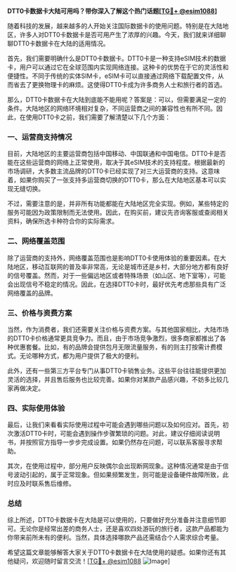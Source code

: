 **DTT0卡数据卡大陆可用吗？带你深入了解这个热门话题[[TG💪+ @esim1088](https://t.me/s/esim1088)]**

随着科技的发展，越来越多的人开始关注国际数据卡的使用问题。特别是在大陆地区，许多人对DTT0卡数据卡是否可用产生了浓厚的兴趣。今天，我们就来详细聊聊DTT0卡数据卡在大陆的适用情况。

首先，我们需要明确什么是DTT0卡数据卡。DTT0卡是一种支持eSIM技术的数据卡，用户可以通过它在全球范围内实现网络连接。这种卡的优势在于它的灵活性和便捷性。不同于传统的实体SIM卡，eSIM卡可以直接通过网络下载配置文件，从而省去了更换物理卡的麻烦。这使得DTT0卡成为许多商务人士和旅行者的首选。

那么，DTT0卡数据卡在大陆到底能不能用呢？答案是：可以，但需要满足一定的条件。大陆地区的网络环境相对复杂，不同运营商之间的兼容性也有所不同。因此，在使用DTT0卡之前，我们需要了解清楚以下几个方面：

### 一、运营商支持情况

目前，大陆地区的主要运营商包括中国移动、中国联通和中国电信。DTT0卡是否能在这些运营商的网络上正常使用，取决于其eSIM技术的支持程度。根据最新的市场调研，大多数主流品牌的DTT0卡已经实现了对三大运营商的支持。这意味着，如果你购买了一张支持多运营商切换的DTT0卡，那么在大陆地区基本可以实现无缝切换。

不过，需要注意的是，并非所有功能都能在大陆地区完全实现。例如，某些特定的服务可能因为政策限制而无法使用。因此，在购买前，建议先咨询客服或查阅相关资料，确保所选卡种符合你的实际需求。

### 二、网络覆盖范围

除了运营商的支持外，网络覆盖范围也是影响DTT0卡使用体验的重要因素。在大陆地区，移动互联网的普及率非常高，无论是城市还是乡村，大部分地方都有良好的信号覆盖。然而，对于一些偏远地区或者特殊场景（如山区、地下室等），可能会出现信号不稳定的情况。因此，在选择DTT0卡时，最好优先考虑那些具有广泛网络覆盖的品牌。

### 三、价格与资费方案

当然，作为消费者，我们还需要关注价格与资费方案。与其他国家相比，大陆市场的DTT0卡价格通常更具竞争力。而且，由于市场竞争激烈，很多商家都推出了各种优惠套餐。比如，有的品牌会提供包月无限流量服务，有的则主打按需计费模式。无论哪种方式，都为用户提供了极大的便利。

此外，还有一些第三方平台专门从事DTT0卡销售业务。这些平台往往能提供更加灵活的选择，并且售后服务也比较完善。如果你对某款产品感兴趣，不妨多比较几家再做决定。

### 四、实际使用体验

最后，让我们来看看实际使用过程中可能会遇到哪些问题以及如何应对。首先，初次激活DTT0卡时，可能会遇到操作步骤繁琐的问题。对此，建议仔细阅读说明书，并按照官方指导一步步完成设置。如果仍然存在问题，可以联系客服寻求帮助。

其次，在使用过程中，部分用户反映偶尔会出现断网现象。这种情况通常是由于信号波动引起的，属于正常现象。但如果频繁发生，则可能是设备硬件故障所致，此时应及时联系售后维修。

### 总结

综上所述，DTT0卡数据卡在大陆是可以使用的，只要做好充分准备并注意细节即可。无论你是经常出差的商务人士，还是喜欢四处游玩的旅行者，这款产品都能为你带来前所未有的便利。当然，具体选择哪款产品还需结合个人需求综合考量。

希望这篇文章能够解答大家关于DTT0卡数据卡在大陆使用的疑惑。如果你还有其他疑问，欢迎随时留言交流！[[TG💪+ @esim1088](https://t.me/s/esim1088) ![Image](https://i.postimg.cc/4NQfJmqS/Snipaste-2025-05-13-00-14-12.png)]